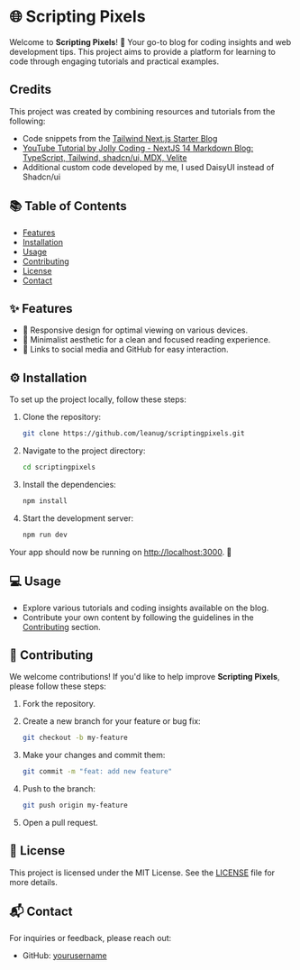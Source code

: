 # 🌐 Scripting Pixels

Welcome to **Scripting Pixels**! 🚀 Your go-to blog for coding insights and web development tips. This project aims to provide a platform for learning to code through engaging tutorials and practical examples.

## Credits

This project was created by combining resources and tutorials from the following:

- Code snippets from the [Tailwind Next.js Starter Blog](https://tailwind-nextjs-starter-blog.vercel.app/)
- [YouTube Tutorial by Jolly Coding - NextJS 14 Markdown Blog: TypeScript, Tailwind, shadcn/ui, MDX, Velite](https://www.youtube.com/watch?v=tSI98g3PDyE)
- Additional custom code developed by me, I used DaisyUI instead of Shadcn/ui

## 📚 Table of Contents

- [Features](#features)
- [Installation](#installation)
- [Usage](#usage)
- [Contributing](#contributing)
- [License](#license)
- [Contact](#contact)

## ✨ Features

- 📱 Responsive design for optimal viewing on various devices.
- 🎨 Minimalist aesthetic for a clean and focused reading experience.
- 🔗 Links to social media and GitHub for easy interaction.

## ⚙️ Installation

To set up the project locally, follow these steps:

1. Clone the repository:

   ```bash
   git clone https://github.com/leanug/scriptingpixels.git
   ```

2. Navigate to the project directory:

   ```bash
   cd scriptingpixels
   ```

3. Install the dependencies:

   ```bash
   npm install
   ```

4. Start the development server:

   ```bash
   npm run dev
   ```

Your app should now be running on [http://localhost:3000](http://localhost:3000). 🎉

## 💻 Usage

- Explore various tutorials and coding insights available on the blog.
- Contribute your own content by following the guidelines in the [Contributing](#contributing) section.

## 🤝 Contributing

We welcome contributions! If you'd like to help improve **Scripting Pixels**, please follow these steps:

1. Fork the repository.
2. Create a new branch for your feature or bug fix:

   ```bash
   git checkout -b my-feature
   ```

3. Make your changes and commit them:

   ```bash
   git commit -m "feat: add new feature"
   ```

4. Push to the branch:

   ```bash
   git push origin my-feature
   ```

5. Open a pull request.

## 📜 License

This project is licensed under the MIT License. See the [LICENSE](LICENSE) file for more details.

## 📬 Contact

For inquiries or feedback, please reach out:

- GitHub: [yourusername](https://github.com/leanug)
